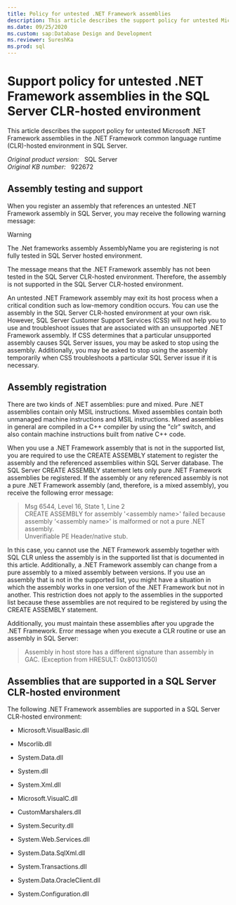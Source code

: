 ```yaml
---
title: Policy for untested .NET Framework assemblies
description: This article describes the support policy for untested Microsoft .NET Framework assemblies in the .NET Framework common language runtime (CLR)-hosted environment in SQL Server.
ms.date: 09/25/2020
ms.custom: sap:Database Design and Development
ms.reviewer: SureshKa
ms.prod: sql
---
```

# Support policy for untested .NET Framework assemblies in the SQL Server CLR-hosted environment

This article describes the support policy for untested Microsoft .NET Framework assemblies in the .NET Framework common language runtime (CLR)-hosted environment in SQL Server.

_Original product version:_ &nbsp; SQL Server  
_Original KB number:_ &nbsp; 922672

## Assembly testing and support

When you register an assembly that references an untested .NET Framework assembly in SQL Server, you may receive the following warning message:

> [!WARNING]
> The .Net frameworks assembly AssemblyName you are registering is not fully tested in SQL Server hosted environment.

The message means that the .NET Framework assembly has not been tested in the SQL Server CLR-hosted environment. Therefore, the assembly is not supported in the SQL Server CLR-hosted environment.

An untested .NET Framework assembly may exit its host process when a critical condition such as low-memory condition occurs. You can use the assembly in the SQL Server CLR-hosted environment at your own risk. However, SQL Server Customer Support Services (CSS) will not help you to use and troubleshoot issues that are associated with an unsupported .NET Framework assembly. If CSS determines that a particular unsupported assembly causes SQL Server issues, you may be asked to stop using the assembly. Additionally, you may be asked to stop using the assembly temporarily when CSS troubleshoots a particular SQL Server issue if it is necessary.

## Assembly registration

There are two kinds of .NET assemblies: pure and mixed. Pure .NET assemblies contain only MSIL instructions. Mixed assemblies contain both unmanaged machine instructions and MSIL instructions. Mixed assemblies in general are compiled in a C++ compiler by using the "clr" switch, and also contain machine instructions built from native C++ code.

When you use a .NET Framework assembly that is not in the supported list, you are required to use the CREATE ASSEMBLY statement to register the assembly and the referenced assemblies within SQL Server database. The SQL Server CREATE ASSEMBLY statement lets only pure .NET Framework assemblies be registered. If the assembly or any referenced assembly is not a pure .NET Framework assembly (and, therefore, is a mixed assembly), you receive the following error message:  

> Msg 6544, Level 16, State 1, Line 2  
CREATE ASSEMBLY for assembly '\<assembly name>' failed because assembly ‘\<assembly name>’ is malformed or not a pure .NET assembly.  
Unverifiable PE Header/native stub.

In this case, you cannot use the .NET Framework assembly together with SQL CLR unless the assembly is in the supported list that is documented in this article. Additionally, a .NET Framework assembly can change from a pure assembly to a mixed assembly between versions. If you use an assembly that is not in the supported list, you might have a situation in which the assembly works in one version of the .NET Framework but not in another. This restriction does not apply to the assemblies in the supported list because these assemblies are not required to be registered by using the CREATE ASSEMBLY statement.

Additionally, you must maintain these assemblies after you upgrade the .NET Framework. Error message when you execute a CLR routine or use an assembly in SQL Server:

> Assembly in host store has a different signature than assembly in GAC. (Exception from HRESULT: 0x80131050)

## Assemblies that are supported in a SQL Server CLR-hosted environment

The following .NET Framework assemblies are supported in a SQL Server CLR-hosted environment:  

- Microsoft.VisualBasic.dll

- Mscorlib.dll

- System.Data.dll

- System.dll

- System.Xml.dll

- Microsoft.VisualC.dll

- CustomMarshalers.dll

- System.Security.dll

- System.Web.Services.dll

- System.Data.SqlXml.dll

- System.Transactions.dll

- System.Data.OracleClient.dll

- System.Configuration.dll
